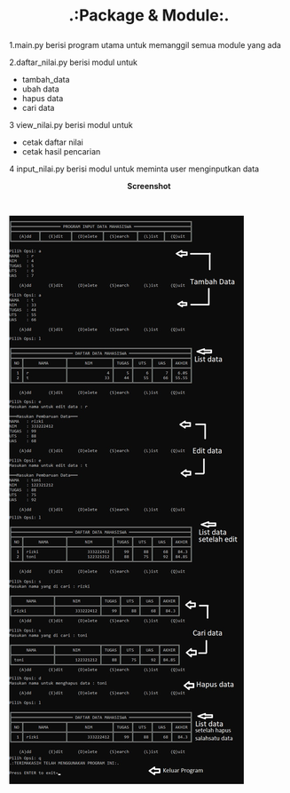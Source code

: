 # <p align="center">.:Package & Module:.</p>
1.main.py berisi program utama untuk memanggil semua module yang ada<br>

2.daftar_nilai.py berisi modul untuk<br>
* tambah_data <br>
* ubah data <br>
* hapus data <br>
* cari data<br>

3 view_nilai.py berisi modul untuk<br>
* cetak daftar nilai 
* cetak hasil pencarian

4 input_nilai.py berisi modul untuk meminta user menginputkan data<br>

<strong><p align="center">Screenshot</p></strong><br>

![](ss/project6.jpg)
